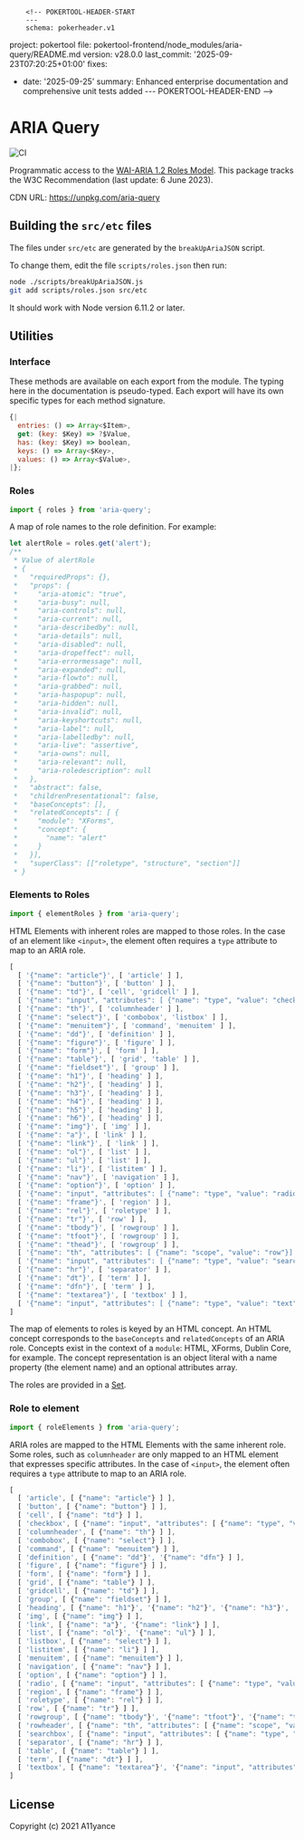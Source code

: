        <!-- POKERTOOL-HEADER-START
        ---
        schema: pokerheader.v1
project: pokertool
file: pokertool-frontend/node_modules/aria-query/README.md
version: v28.0.0
last_commit: '2025-09-23T07:20:25+01:00'
fixes:
- date: '2025-09-25'
  summary: Enhanced enterprise documentation and comprehensive unit tests added
        ---
        POKERTOOL-HEADER-END -->
# ARIA Query

![CI](https://github.com/A11yance/aria-query/workflows/CI/badge.svg)

Programmatic access to the [WAI-ARIA 1.2 Roles Model](https://www.w3.org/TR/wai-aria-1.2/#roles).
This package tracks the W3C Recommendation (last update: 6 June 2023).

CDN URL: <https://unpkg.com/aria-query>

## Building the `src/etc` files

The files under `src/etc` are generated by the `breakUpAriaJSON` script.

To change them, edit the file `scripts/roles.json` then run:

```bash
node ./scripts/breakUpAriaJSON.js
git add scripts/roles.json src/etc
```

It should work with Node version 6.11.2 or later.

## Utilities

### Interface

These methods are available on each export from the module. The typing here in the documentation is pseudo-typed. Each export will have its own specific types for each method signature.

```javascript
{|
  entries: () => Array<$Item>,
  get: (key: $Key) => ?$Value,
  has: (key: $Key) => boolean,
  keys: () => Array<$Key>,
  values: () => Array<$Value>,
|};
```

### Roles

```javascript
import { roles } from 'aria-query';
```

A map of role names to the role definition. For example:

```javascript
let alertRole = roles.get('alert');
/**
 * Value of alertRole
 * {
 *   "requiredProps": {},
 *   "props": {
 *     "aria-atomic": "true",
 *     "aria-busy": null,
 *     "aria-controls": null,
 *     "aria-current": null,
 *     "aria-describedby": null,
 *     "aria-details": null,
 *     "aria-disabled": null,
 *     "aria-dropeffect": null,
 *     "aria-errormessage": null,
 *     "aria-expanded": null,
 *     "aria-flowto": null,
 *     "aria-grabbed": null,
 *     "aria-haspopup": null,
 *     "aria-hidden": null,
 *     "aria-invalid": null,
 *     "aria-keyshortcuts": null,
 *     "aria-label": null,
 *     "aria-labelledby": null,
 *     "aria-live": "assertive",
 *     "aria-owns": null,
 *     "aria-relevant": null,
 *     "aria-roledescription": null
 *   },
 *   "abstract": false,
 *   "childrenPresentational": false,
 *   "baseConcepts": [],
 *   "relatedConcepts": [ {
 *     "module": "XForms",
 *     "concept": {
 *       "name": "alert"
 *     }
 *   }],
 *   "superClass": [["roletype", "structure", "section"]]
 * }
```

### Elements to Roles

```javascript
import { elementRoles } from 'aria-query';
```

HTML Elements with inherent roles are mapped to those roles. In the case of an element like `<input>`, the element often requires a `type` attribute to map to an ARIA role.

```javascript
[
  [ '{"name": "article"}', [ 'article' ] ],
  [ '{"name": "button"}', [ 'button' ] ],
  [ '{"name": "td"}', [ 'cell', 'gridcell' ] ],
  [ '{"name": "input", "attributes": [ {"name": "type", "value": "checkbox"}] }', [ 'checkbox' ] ],
  [ '{"name": "th"}', [ 'columnheader' ] ],
  [ '{"name": "select"}', [ 'combobox', 'listbox' ] ],
  [ '{"name": "menuitem"}', [ 'command', 'menuitem' ] ],
  [ '{"name": "dd"}', [ 'definition' ] ],
  [ '{"name": "figure"}', [ 'figure' ] ],
  [ '{"name": "form"}', [ 'form' ] ],
  [ '{"name": "table"}', [ 'grid', 'table' ] ],
  [ '{"name": "fieldset"}', [ 'group' ] ],
  [ '{"name": "h1"}', [ 'heading' ] ],
  [ '{"name": "h2"}', [ 'heading' ] ],
  [ '{"name": "h3"}', [ 'heading' ] ],
  [ '{"name": "h4"}', [ 'heading' ] ],
  [ '{"name": "h5"}', [ 'heading' ] ],
  [ '{"name": "h6"}', [ 'heading' ] ],
  [ '{"name": "img"}', [ 'img' ] ],
  [ '{"name": "a"}', [ 'link' ] ],
  [ '{"name": "link"}', [ 'link' ] ],
  [ '{"name": "ol"}', [ 'list' ] ],
  [ '{"name": "ul"}', [ 'list' ] ],
  [ '{"name": "li"}', [ 'listitem' ] ],
  [ '{"name": "nav"}', [ 'navigation' ] ],
  [ '{"name": "option"}', [ 'option' ] ],
  [ '{"name": "input", "attributes": [ {"name": "type", "value": "radio"}] }', [ 'radio' ] ],
  [ '{"name": "frame"}', [ 'region' ] ],
  [ '{"name": "rel"}', [ 'roletype' ] ],
  [ '{"name": "tr"}', [ 'row' ] ],
  [ '{"name": "tbody"}', [ 'rowgroup' ] ],
  [ '{"name": "tfoot"}', [ 'rowgroup' ] ],
  [ '{"name": "thead"}', [ 'rowgroup' ] ],
  [ '{"name": "th", "attributes": [ {"name": "scope", "value": "row"}] }', [ 'rowheader' ] ],
  [ '{"name": "input", "attributes": [ {"name": "type", "value": "search"}] }', [ 'searchbox' ] ],
  [ '{"name": "hr"}', [ 'separator' ] ],
  [ '{"name": "dt"}', [ 'term' ] ],
  [ '{"name": "dfn"}', [ 'term' ] ],
  [ '{"name": "textarea"}', [ 'textbox' ] ],
  [ '{"name": "input", "attributes": [ {"name": "type", "value": "text"}] }', [ 'textbox' ] ],
]
```

The map of elements to roles is keyed by an HTML concept. An HTML concept corresponds to the `baseConcepts` and `relatedConcepts` of an ARIA role. Concepts exist in the context of a `module`: HTML, XForms, Dublin Core, for example.  The concept representation is an object literal with a name property (the element name) and an optional attributes array.

The roles are provided in a [Set](https://developer.mozilla.org/en-US/docs/Web/JavaScript/Reference/Global_Objects/Set).

### Role to element

```javascript
import { roleElements } from 'aria-query';
```

ARIA roles are mapped to the HTML Elements with the same inherent role. Some roles, such as `columnheader` are only mapped to an HTML element that expresses specific attributes. In the case of `<input>`, the element often requires a `type` attribute to map to an ARIA role.

```javascript
[
  [ 'article', [ {"name": "article"} ] ],
  [ 'button', [ {"name": "button"} ] ],
  [ 'cell', [ {"name": "td"} ] ],
  [ 'checkbox', [ {"name": "input", "attributes": [ {"name": "type", "value": "checkbox"}] } ] ],
  [ 'columnheader', [ {"name": "th"} ] ],
  [ 'combobox', [ {"name": "select"} ] ],
  [ 'command', [ {"name": "menuitem"} ] ],
  [ 'definition', [ {"name": "dd"}', '{"name": "dfn"} ] ],
  [ 'figure', [ {"name": "figure"} ] ],
  [ 'form', [ {"name": "form"} ] ],
  [ 'grid', [ {"name": "table"} ] ],
  [ 'gridcell', [ {"name": "td"} ] ],
  [ 'group', [ {"name": "fieldset"} ] ],
  [ 'heading', [ {"name": "h1"}', '{"name": "h2"}', '{"name": "h3"}', '{"name": "h4"}',  '{"name": "h5"}', '{"name": "h6"} ] ],
  [ 'img', [ {"name": "img"} ] ],
  [ 'link', [ {"name": "a"}', '{"name": "link"} ] ],
  [ 'list', [ {"name": "ol"}', '{"name": "ul"} ] ],
  [ 'listbox', [ {"name": "select"} ] ],
  [ 'listitem', [ {"name": "li"} ] ],
  [ 'menuitem', [ {"name": "menuitem"} ] ],
  [ 'navigation', [ {"name": "nav"} ] ],
  [ 'option', [ {"name": "option"} ] ],
  [ 'radio', [ {"name": "input", "attributes": [ {"name": "type", "value": "radio"}] } ] ],
  [ 'region', [ {"name": "frame"} ] ],
  [ 'roletype', [ {"name": "rel"} ] ],
  [ 'row', [ {"name": "tr"} ] ],
  [ 'rowgroup', [ {"name": "tbody"}', '{"name": "tfoot"}', '{"name": "thead"} ] ],
  [ 'rowheader', [ {"name": "th", "attributes": [ {"name": "scope", "value": "row"}] }, {"name": "th", "attributes": [ {"name": "scope", "value": "rowgroup"}] } ] ],
  [ 'searchbox', [ {"name": "input", "attributes": [ {"name": "type", "value": "search"}] } ] ],
  [ 'separator', [ {"name": "hr"} ] ],
  [ 'table', [ {"name": "table"} ] ],
  [ 'term', [ {"name": "dt"} ] ],
  [ 'textbox', [ {"name": "textarea"}', '{"name": "input", "attributes": [ {"name": "type", "value": "text"}] } ] ],
]
```

## License

Copyright (c) 2021 A11yance
